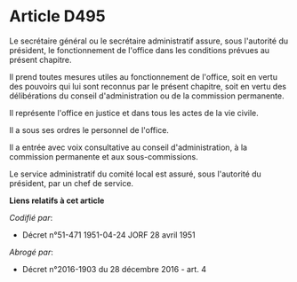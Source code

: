 # Article D495

Le secrétaire général ou le secrétaire administratif assure, sous l'autorité du président, le fonctionnement de l'office dans
les conditions prévues au présent chapitre.

Il prend toutes mesures utiles au fonctionnement de l'office, soit en vertu des pouvoirs qui lui sont reconnus par le présent
chapitre, soit en vertu des délibérations du conseil d'administration ou de la commission permanente.

Il représente l'office en justice et dans tous les actes de la vie civile.

Il a sous ses ordres le personnel de l'office.

Il a entrée avec voix consultative au conseil d'administration, à la commission permanente et aux sous-commissions.

Le service administratif du comité local est assuré, sous l'autorité du président, par un chef de service.

**Liens relatifs à cet article**

_Codifié par_:

  - Décret n°51-471 1951-04-24 JORF 28 avril 1951

_Abrogé par_:

  - Décret n°2016-1903 du 28 décembre 2016 - art. 4
